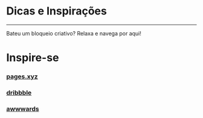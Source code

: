 # Dicas e Inspirações
---
Bateu um bloqueio criativo? Relaxa e navega por aqui!

# **Inspire-se**

### [pages.xyz](https://www.pages.xyz/)
### [dribbble](https://dribbble.com/)
### [awwwards](https://www.awwwards.com/)


